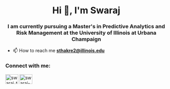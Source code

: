 <h1 align="center">Hi 👋, I'm Swaraj</h1>
<h3 align="center">I am currently pursuing a Master's in Predictive Analytics and Risk Management at the University of Illinois at Urbana Champaign</h3>

- 📫 How to reach me **sthakre2@illinois.edu**

<h3 align="left">Connect with me:</h3>
<p align="left">
<a href="https://twitter.com/swaraj_thakre" target="blank"><img align="center" src="https://cdn.jsdelivr.net/npm/simple-icons@3.0.1/icons/twitter.svg" alt="swaraj_thakre" height="30" width="40" /></a>
<a href="https://linkedin.com/in/swaraj-thakre/" target="blank"><img align="center" src="https://cdn.jsdelivr.net/npm/simple-icons@3.0.1/icons/linkedin.svg" alt="swaraj-thakre" height="30" width="40" /></a>
</p>
